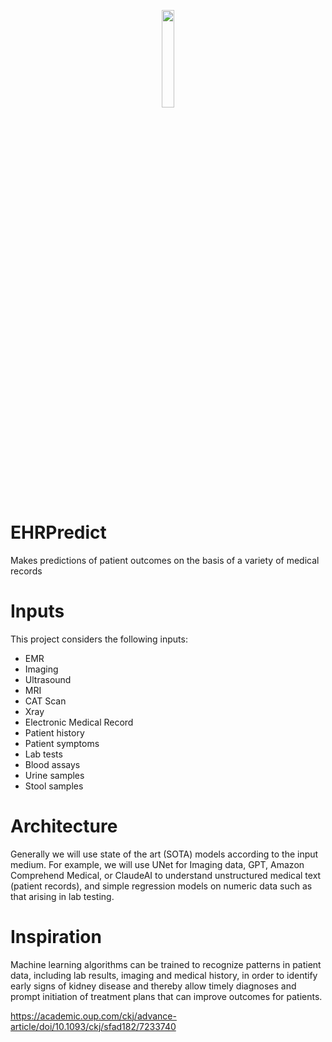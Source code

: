 <p align="center">
  <img src="https://github.com/Barovier/EHRPredict/assets/59474259/11e6a620-6f9b-482e-b9ba-e8c24335a58d" width="20%">
</p>


# EHRPredict
Makes predictions of patient outcomes on the basis of a variety of medical records

# Inputs
This project considers the following inputs:
- EMR
 - Imaging
  - Ultrasound
  - MRI
  - CAT Scan
  - Xray
 - Electronic Medical Record
  - Patient history
  - Patient symptoms
 - Lab tests
  - Blood assays
  - Urine samples
  - Stool samples

# Architecture
Generally we will use state of the art (SOTA) models according to the input medium. For example, we will use UNet for Imaging data, GPT, Amazon Comprehend Medical, or ClaudeAI to understand unstructured medical text (patient records), and simple regression models on numeric data such as that arising in lab testing. 

# Inspiration
Machine learning algorithms can be trained to recognize patterns in patient data, including lab results, imaging and medical history, in order to identify early signs of kidney disease and thereby allow timely diagnoses and prompt initiation of treatment plans that can improve outcomes for patients.

https://academic.oup.com/ckj/advance-article/doi/10.1093/ckj/sfad182/7233740
